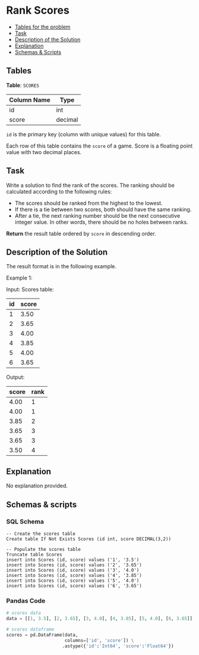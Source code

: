 # Rank Scores

- [Tables for the problem](#tables)
- [Task](#task)
- [Description of the Solution](#description-of-the-solution)
- [Explanation](#explanation)
- [Schemas & Scripts](#schemas--scripts)

## Tables 

**Table**: `SCORES`

| Column Name | Type    |
|-------------|---------|
| id          | int     |
| score       | decimal |

`id` is the primary key (column with unique values) for this table.

Each row of this table contains the `score` of a game. Score is a floating point value with two decimal places.

## Task

Write a solution to find the rank of the scores. The ranking should be calculated according to the following rules:

- The scores should be ranked from the highest to the lowest.
- If there is a tie between two scores, both should have the same ranking.
- After a tie, the next ranking number should be the next consecutive integer value. In other words, 
there should be no holes between ranks.

**Return** the result table ordered by `score` in descending order.

## Description of the Solution ##

The result format is in the following example.

Example 1:

Input: 
Scores table:

| id  | score |
|-----|-------|
| 1   | 3.50  |
| 2   | 3.65  |
| 3   | 4.00  |
| 4   | 3.85  |
| 5   | 4.00  |
| 6   | 3.65  |

Output: 

| score | rank |
|-------|------|
| 4.00  | 1    |
| 4.00  | 1    |
| 3.85  | 2    |
| 3.65  | 3    |
| 3.65  | 3    |
| 3.50  | 4    |

## Explanation ##

No explanation provided.

## Schemas & scripts

### SQL Schema

```genericsql
-- Create the scores table
Create table If Not Exists Scores (id int, score DECIMAL(3,2))
    
-- Populate the scores table
Truncate table Scores
insert into Scores (id, score) values ('1', '3.5')
insert into Scores (id, score) values ('2', '3.65')
insert into Scores (id, score) values ('3', '4.0')
insert into Scores (id, score) values ('4', '3.85')
insert into Scores (id, score) values ('5', '4.0')
insert into Scores (id, score) values ('6', '3.65')
```

### Pandas Code

```python
# scores data
data = [[1, 3.5], [2, 3.65], [3, 4.0], [4, 3.85], [5, 4.0], [6, 3.65]]

# scores dataframe
scores = pd.DataFrame(data, 
                      columns=['id', 'score']) \
                     .astype({'id':'Int64', 'score':'Float64'})
```